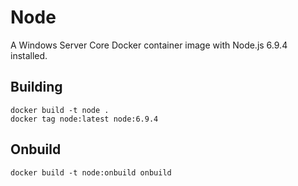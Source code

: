 # Node

A Windows Server Core Docker container image with Node.js 6.9.4 installed.

## Building

```
docker build -t node .
docker tag node:latest node:6.9.4
```

## Onbuild

```
docker build -t node:onbuild onbuild
```
